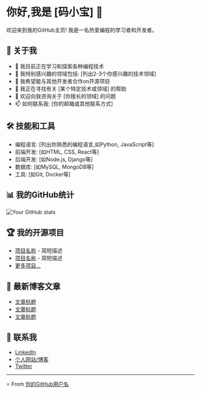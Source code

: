 # 你好,我是 [码小宝] 👋

欢迎来到我的GitHub主页! 我是一名热爱编程的学习者和开发者。

## 🚀 关于我

- 🔭 我目前正在学习和探索各种编程技术
- 🌱 我特别感兴趣的领域包括: [列出2-3个你感兴趣的技术领域]
- 👯 我希望能与其他开发者合作on开源项目
- 🤔 我正在寻找有关 [某个特定技术或领域] 的帮助
- 💬 欢迎向我咨询关于 [你擅长的领域] 的问题
- 📫 如何联系我: [你的邮箱或其他联系方式]

## 🛠 技能和工具

- 编程语言: [列出你熟悉的编程语言,如Python, JavaScript等]
- 前端开发: [如HTML, CSS, React等]
- 后端开发: [如Node.js, Django等]
- 数据库: [如MySQL, MongoDB等]
- 工具: [如Git, Docker等]

## 📊 我的GitHub统计

![Your GitHub stats](https://github-readme-stats.vercel.app/api?username=shangsicheng&show_icons=true&theme=radical)

## 🏆 我的开源项目

- [项目名称](项目链接) - 简短描述
- [项目名称](项目链接) - 简短描述
- [更多项目...](你的GitHub仓库链接)

## 📝 最新博客文章

- [文章标题](文章链接)
- [文章标题](文章链接)
- [文章标题](文章链接)

## 🤝 联系我

- [LinkedIn](你的LinkedIn链接)
- [个人网站/博客](你的网站链接)
- [Twitter](你的Twitter链接)

---

⭐️ From [你的GitHub用户名](https://github.com/你的GitHub用户名)

